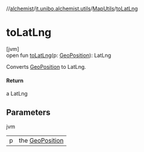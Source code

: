 //[alchemist](../../../index.md)/[it.unibo.alchemist.utils](../index.md)/[MapUtils](index.md)/[toLatLng](to-lat-lng.md)

# toLatLng

[jvm]\
open fun [toLatLng](to-lat-lng.md)(p: [GeoPosition](../../it.unibo.alchemist.model.interfaces/-geo-position/index.md)): LatLng

Converts [GeoPosition](../../it.unibo.alchemist.model.interfaces/-geo-position/index.md) to LatLng.

#### Return

a LatLng

## Parameters

jvm

| | |
|---|---|
| p | the [GeoPosition](../../it.unibo.alchemist.model.interfaces/-geo-position/index.md) |

